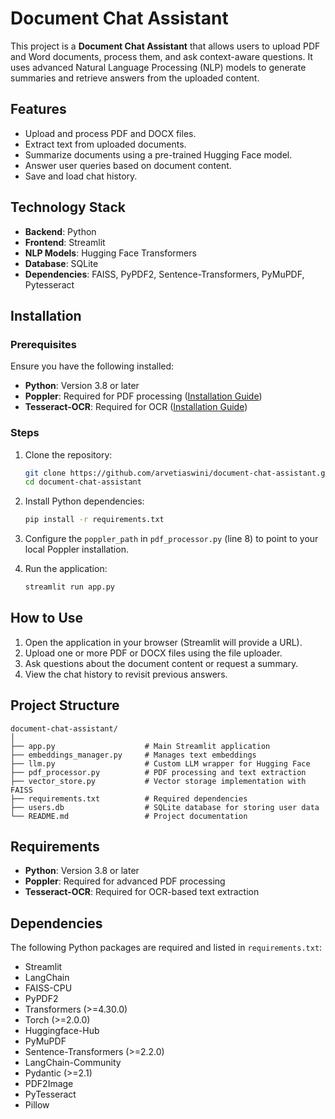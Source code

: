 # Document Chat Assistant

This project is a **Document Chat Assistant** that allows users to upload PDF and Word documents, process them, and ask context-aware questions. It uses advanced Natural Language Processing (NLP) models to generate summaries and retrieve answers from the uploaded content.

## Features

- Upload and process PDF and DOCX files.
- Extract text from uploaded documents.
- Summarize documents using a pre-trained Hugging Face model.
- Answer user queries based on document content.
- Save and load chat history.

## Technology Stack

- **Backend**: Python
- **Frontend**: Streamlit
- **NLP Models**: Hugging Face Transformers
- **Database**: SQLite
- **Dependencies**: FAISS, PyPDF2, Sentence-Transformers, PyMuPDF, Pytesseract

## Installation

### Prerequisites

Ensure you have the following installed:

- **Python**: Version 3.8 or later
- **Poppler**: Required for PDF processing ([Installation Guide](https://poppler.freedesktop.org/))
- **Tesseract-OCR**: Required for OCR ([Installation Guide](https://github.com/tesseract-ocr/tesseract))

### Steps

1. Clone the repository:

   ```bash
   git clone https://github.com/arvetiaswini/document-chat-assistant.git
   cd document-chat-assistant
   ```

2. Install Python dependencies:

   ```bash
   pip install -r requirements.txt
   ```

3. Configure the `poppler_path` in `pdf_processor.py` (line 8) to point to your local Poppler installation.

4. Run the application:

   ```bash
   streamlit run app.py
   ```

## How to Use

1. Open the application in your browser (Streamlit will provide a URL).
2. Upload one or more PDF or DOCX files using the file uploader.
3. Ask questions about the document content or request a summary.
4. View the chat history to revisit previous answers.

## Project Structure

```
document-chat-assistant/
│
├── app.py                    # Main Streamlit application
├── embeddings_manager.py     # Manages text embeddings
├── llm.py                    # Custom LLM wrapper for Hugging Face
├── pdf_processor.py          # PDF processing and text extraction
├── vector_store.py           # Vector storage implementation with FAISS
├── requirements.txt          # Required dependencies
├── users.db                  # SQLite database for storing user data
└── README.md                 # Project documentation
```

## Requirements

- **Python**: Version 3.8 or later
- **Poppler**: Required for advanced PDF processing
- **Tesseract-OCR**: Required for OCR-based text extraction

## Dependencies

The following Python packages are required and listed in `requirements.txt`:

- Streamlit
- LangChain
- FAISS-CPU
- PyPDF2
- Transformers (>=4.30.0)
- Torch (>=2.0.0)
- Huggingface-Hub
- PyMuPDF
- Sentence-Transformers (>=2.2.0)
- LangChain-Community
- Pydantic (>=2.1)
- PDF2Image
- PyTesseract
- Pillow

